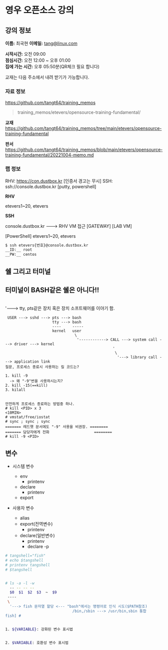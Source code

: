 # 영우 오픈소스 강의


## 강의 정보

__이름:__ 최국현
__이메일:__ <tang@linux.com>

__시작시간:__ 오전 09:00<br/>
__점심시간:__ 오전 12:00 ~ 오후 01:00<br/>
__집에 가는 시간:__ 오후 05:50분(QR체크 필요 합니다)<br/>

교재는 다음 주소에서 내려 받기가 가능합니다.

### 자료 정보

https://github.com/tangt64/training_memos
>training_memos/etevers/opensource-training-fundamental/


__교재__
<https://github.com/tangt64/training_memos/tree/main/etevers/opensource-training-fundamental>


__판서__
https://github.com/tangt64/training_memos/blob/main/etevers/opensource-training-fundamental/20221004-memo.md


### 랩 정보

RHV: https://con.dustbox.kr [인증서 경고는 무시]
SSH: ssh://console.dustbox.kr [putty, powershell]

__RHV__

etevers1~20, etevers

__SSH__

console.dustbox.kr ---> RHV VM 접근
     [GATEWAY]          [LAB VM]

[PowerShell]
etevers1~20, etevers

```bash
$ ssh etevers{번호}@console.dustbox.kr
__ID:__ root
__PW:__ centos
```


## 쉘 그리고 터미널

터미널이 BASH같은 쉘은 아니다!!
------
\
 '---> tty, pts같은 장치 혹은 장치 소프트웨어를 이야기 함.
```text
 USER ---> sshd ---> pts ---> bash
                     tty ---> bash 
                     ----     -----
                     kernel   user
                               \
                                '------------> CALL ---> system call ---> driver ---> kernel
                                                '
                                                 \
                                                  '---> library call ---> application link
질문, 프로세스 종료시 사용하는 킬 코드는?

1. kill -9
  -> 왜 "-9"번을 사용하시는지?  
2. kill -15(==kill)
3. kilall 


안전하게 프로세스 종료하는 방법중 하나.
# kill <PID> x 3
<10MIN>
# vmstat/free/iostat
# sync ; sync ; sync
======= 레드햇 문서에도 "-9" 사용을 비권장. ========
======= 담당자에게 전화                    ========
# kill -9 <PID>

```

## 변수

* 시스템 변수
  - env
    + printenv
  - declare
    + printenv
  - export

* 사용자 변수
  - alias
  - export(전역변수)
    + printenv
  - declare(일반변수)
    + printenv
    + declare -p <VARIABLE>

```bash
# tangshell="fish"
# echo $tangshell
# printenv tangshell
# $tangshell


# ls -a -l -w
  -- -- -- --
  $0  $1  $2  $3  ~  $9
 ----
 \
  '---> fish 문자열 할당 <--- "bash"에서는 명령어로 인식 시도($PATH참조)
                              /bin,/sbin ---> /usr/bin,sbin 통합
fish] #


````

```bash

1. ${VARIABLE}: 강화된 변수 표시법


2. $VARIABLE: 호환성 변수 표시법


````